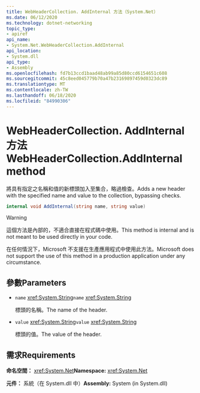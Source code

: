 ```yaml
---
title: WebHeaderCollection. AddInternal 方法（System.Net）
ms.date: 06/12/2020
ms.technology: dotnet-networking
topic_type:
- apiref
api_name:
- System.Net.WebHeaderCollection.AddInternal
api_location:
- System.dll
api_type:
- Assembly
ms.openlocfilehash: fd7b13ccd1baad48ab99a85d80ccd6154651c608
ms.sourcegitcommit: 45c8eed045779b70a47b23169897459d0323dc89
ms.translationtype: MT
ms.contentlocale: zh-TW
ms.lasthandoff: 06/18/2020
ms.locfileid: "84990306"
---
```

# <a name="webheadercollectionaddinternal-method"></a><span data-ttu-id="32247-102">WebHeaderCollection. AddInternal 方法</span><span class="sxs-lookup"><span data-stu-id="32247-102">WebHeaderCollection.AddInternal method</span></span>

<span data-ttu-id="32247-103">將具有指定之名稱和值的新標頭加入至集合，略過檢查。</span><span class="sxs-lookup"><span data-stu-id="32247-103">Adds a new header with the specified name and value to the collection, bypassing checks.</span></span>

```csharp
internal void AddInternal(string name, string value)
```

> [!WARNING]
> <span data-ttu-id="32247-104">這個方法是內部的，不適合直接在程式碼中使用。</span><span class="sxs-lookup"><span data-stu-id="32247-104">This method is internal and is not meant to be used directly in your code.</span></span>
>
> <span data-ttu-id="32247-105">在任何情況下，Microsoft 不支援在生產應用程式中使用此方法。</span><span class="sxs-lookup"><span data-stu-id="32247-105">Microsoft does not support the use of this method in a production application under any circumstance.</span></span>

## <a name="parameters"></a><span data-ttu-id="32247-106">參數</span><span class="sxs-lookup"><span data-stu-id="32247-106">Parameters</span></span>

- <span data-ttu-id="32247-107">`name` <xref:System.String></span><span class="sxs-lookup"><span data-stu-id="32247-107">`name` <xref:System.String></span></span>

  <span data-ttu-id="32247-108">標頭的名稱。</span><span class="sxs-lookup"><span data-stu-id="32247-108">The name of the header.</span></span>

- <span data-ttu-id="32247-109">`value` <xref:System.String></span><span class="sxs-lookup"><span data-stu-id="32247-109">`value` <xref:System.String></span></span>

  <span data-ttu-id="32247-110">標頭的值。</span><span class="sxs-lookup"><span data-stu-id="32247-110">The value of the header.</span></span>

## <a name="requirements"></a><span data-ttu-id="32247-111">需求</span><span class="sxs-lookup"><span data-stu-id="32247-111">Requirements</span></span>

<span data-ttu-id="32247-112">**命名空間：** <xref:System.Net></span><span class="sxs-lookup"><span data-stu-id="32247-112">**Namespace:** <xref:System.Net></span></span>

<span data-ttu-id="32247-113">**元件：** 系統（在 System.dll 中）</span><span class="sxs-lookup"><span data-stu-id="32247-113">**Assembly:** System (in System.dll)</span></span>
